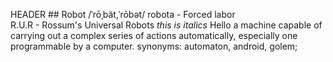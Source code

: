 HEADER ##
Robot
/ˈrōˌbät,ˈrōbət/
robota - Forced labor  
R.U.R - Rossum's Universal Robots
*this is italics*
Hello
a machine capable of carrying out a complex series of actions automatically, especially one programmable by a computer.
synonyms:	automaton, android, golem; 
